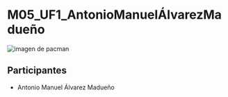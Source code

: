 # M05_UF1_AntonioManuelÁlvarezMadueño
![imagen de pacman](https://cloudfront-eu-central-1.images.arcpublishing.com/prisa/U55KB44VIO43FECCAMOE5UAB5Q.jpg)
## Participantes
 - Antonio Manuel Álvarez Madueño
